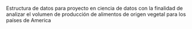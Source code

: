 Estructura de datos para proyecto en ciencia de datos con la finalidad de analizar el volumen de producción de alimentos de origen vegetal para los países de America
